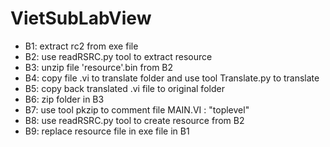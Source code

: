 # VietSubLabView
  - B1: extract rc2 from exe file 
  - B2: use readRSRC.py tool to extract resource
  - B3: unzip file 'resource'.bin from B2
  - B4: copy file .vi to translate folder and use tool Translate.py to translate
  - B5: copy back translated .vi file to original folder
  - B6: zip folder in B3
  - B7: use tool pkzip to comment file MAIN.VI : "toplevel"
  - B8: use readRSRC.py tool to create resource from B2
  - B9: replace resource file in exe file in B1
